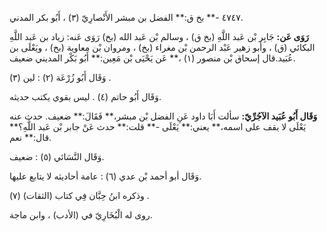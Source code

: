 ٤٧٤٧ -** بخ ق:** الفضل بن مبشر الأَنْصارِيّ (٣) ، أَبُو بكر المدني.

**رَوَى عَن:** جَابِر بْن عَبد اللَّهِ (بخ ق) ، وسالم بْن عَبد الله (بخ) رَوَى عَنه: زياد بن عَبد اللَّهِ البكائي (ق) ، وأبو زهير عَبْد الرحمن بْن مغراء (بخ) ، ومروان بْن معاوية (بخ) ، ويَعْلَى بن عُبَيد.قال إسحاق بْن منصور (١) ،** عَن يَحْيَى بْن مَعِين:** أَبُو بَكْر المديني ضعيف.

وَقَال أَبُو زُرْعَة (٢) : لين (٣) .

وَقَال أَبُو حاتم (٤) . ليس بقوي يكتب حديثه.

**وَقَال أَبُو عُبَيد الآجُرِّيّ:** سألت أَبَا داود عَنِ الفضل بْن مبشر،** فَقَالَ:** ضعيف. حدث عنه يَعْلَى لا يقف على اسمه،** يعني:** يَعْلَى -** قلت:** حدث عَنْ جابر بْن عَبد اللَّهِ؟** قال:** نعم.

وَقَال النَّسَائي (٥) : ضعيف.

وَقَال أبو أحمد بْن عدي (٦) : عامة أحاديثه لا يتابع عليها.

وذكره ابنُ حِبَّان فِي كتاب (الثقات) (٧) .

روى له الْبُخَارِيّ في (الأدب) ، وابن ماجة.
